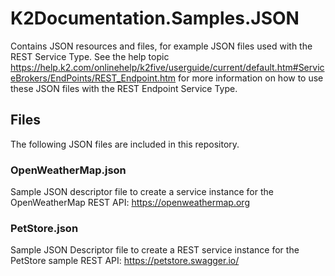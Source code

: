 # K2Documentation.Samples.JSON
Contains JSON resources and files, for example JSON files used with the REST Service Type. See the help topic https://help.k2.com/onlinehelp/k2five/userguide/current/default.htm#ServiceBrokers/EndPoints/REST_Endpoint.htm for more information on how to use these JSON files with the REST Endpoint Service Type. 

## Files 
The following JSON files are included in this repository. 
### OpenWeatherMap.json
Sample JSON descriptor file to create a service instance for the OpenWeatherMap REST API: https://openweathermap.org 
### PetStore.json
Sample JSON Descriptor file to create a REST service instance for the PetStore sample REST API: https://petstore.swagger.io/
